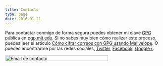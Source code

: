 ```yaml
---
title: Contacto
type: page
date: 2016-01-21
---
```


Para contactar conmigo de forma segura puedes obtener mi clave [GPG][1] pública en <a title="Clave pública GPG" href="https://keyserver.ubuntu.com/pks/lookup?op=get&search=0xEAA64436FF28D590" target="_blank">pgp.mit.edu</a>. Si no sabes muy bien cómo realizar este proceso, puedes leer el artículo [Cómo cifrar correos con GPG usando Mailvelope][2]. O puedes encontrarme por las redes sociales, <a href="https://twitter.com/elbaulp" title="@Elbaulp" target="_blank">Twitter</a>, <a href="https://www.facebook.com/elbauldelprogramador" title="El Baúl del Programador" target="_blank">Facebook</a>, <a href="https://plus.google.com/+Elbauldelprogramador/posts" title="+Elbauldelprogramador" target="_blank">Google+</a>.

<img src="/img/2012/05/email.png" alt="Email de contacto" width="332" height="18" class="thumbnail aligncenter size-full wp-image-1873" />




 [1]: https://elbauldelprogramador.com/editar-y-crear-archivos-cifrados-con-gpg-en-vim/ "Editar y crear archivos cifrados con GPG en Vim"
 [2]: https://elbauldelprogramador.com/como-cifrar-correos-con-gpg-con-mailvelope/ "Cómo cifrar correos con GPG usando Mailvelope"
